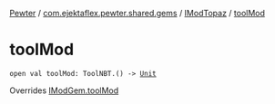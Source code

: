 [Pewter](../../index.md) / [com.ejektaflex.pewter.shared.gems](../index.md) / [IModTopaz](index.md) / [toolMod](./tool-mod.md)

# toolMod

`open val toolMod: ToolNBT.() -> `[`Unit`](https://kotlinlang.org/api/latest/jvm/stdlib/kotlin/-unit/index.html)

Overrides [IModGem.toolMod](../-i-mod-gem/tool-mod.md)

